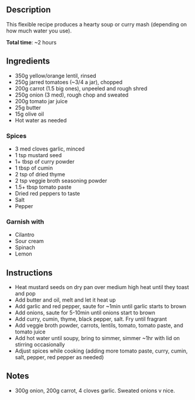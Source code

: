 ## Description

This flexible recipe produces a hearty soup or curry mash (depending on how
much water you use).

**Total time**: ~2 hours

## Ingredients

* 350g yellow/orange lentil, rinsed
* 250g jarred tomatoes (~3/4 a jar), chopped
* 200g carrot (1.5 big ones), unpeeled and rough shred
* 250g onion (3 med), rough chop and sweated
* 200g tomato jar juice
* 25g butter
* 15g olive oil
* Hot water as needed

### Spices

* 3 med cloves garlic, minced
* 1 tsp mustard seed
* 1+ tbsp of curry powder
* 1 tbsp of cumin
* 2 tsp of dried thyme
* 2 tsp veggie broth seasoning powder
* 1.5+ tbsp tomato paste
* Dried red peppers to taste
* Salt
* Pepper

### Garnish with

* Cilantro 
* Sour cream
* Spinach
* Lemon

## Instructions

* Heat mustard seeds on dry pan over medium high heat until they toast and pop
* Add butter and oil, melt and let it heat up
* Add garlic and red pepper, saute for ~1min until garlic starts to brown
* Add onions, saute for 5-10min until onions start to brown
* Add curry, cumin, thyme, black pepper, salt.  Fry until fragrant
* Add veggie broth powder, carrots, lentils, tomato, tomato paste, and tomato
  juice
* Add hot water until soupy, bring to simmer, simmer ~1hr with lid on
  stirring occasionally
* Adjust spices while cooking (adding more tomato paste, curry, cumin, salt,
  pepper, red pepper as needed)


## Notes

* 300g onion, 200g carrot, 4 cloves garlic.  Sweated onions v nice.
